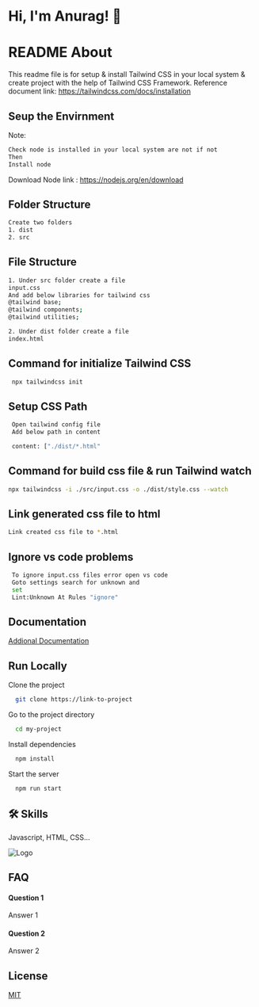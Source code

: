# Hi, I'm Anurag! 👋


# README About

This readme file is for setup & install Tailwind CSS in your local system & create project with the help of Tailwind CSS Framework.
Reference document link:  https://tailwindcss.com/docs/installation

## Seup the Envirnment

Note: 
```bash
Check node is installed in your local system are not if not 
Then
Install node 
```
Download Node link : https://nodejs.org/en/download

## Folder Structure

```bash
Create two folders 
1. dist
2. src

```

## File Structure

```bash
1. Under src folder create a file
input.css
And add below libraries for tailwind css
@tailwind base;
@tailwind components;
@tailwind utilities;

2. Under dist folder create a file
index.html

```
## Command for initialize Tailwind CSS 
```bash
 npx tailwindcss init
```

## Setup CSS Path
```bash
 Open tailwind config file
 Add below path in content

 content: ["./dist/*.html"
```

## Command for build css file & run Tailwind watch
```bash
npx tailwindcss -i ./src/input.css -o ./dist/style.css --watch
```
## Link generated css file to html 
```bash
Link created css file to *.html
```
## Ignore vs code problems
```bash
 To ignore input.css files error open vs code
 Goto settings search for unknown and
 set 
 Lint:Unknown At Rules "ignore"
```

    
## Documentation

[Addional Documentation](https://linktodocumentation)


## Run Locally

Clone the project

```bash
  git clone https://link-to-project
```

Go to the project directory

```bash
  cd my-project
```

Install dependencies

```bash
  npm install
```

Start the server

```bash
  npm run start
```


## 🛠 Skills
Javascript, HTML, CSS...


![Logo](https://dev-to-uploads.s3.amazonaws.com/uploads/articles/th5xamgrr6se0x5ro4g6.png)


## FAQ

#### Question 1

Answer 1

#### Question 2

Answer 2


## License

[MIT](https://choosealicense.com/licenses/mit/)


